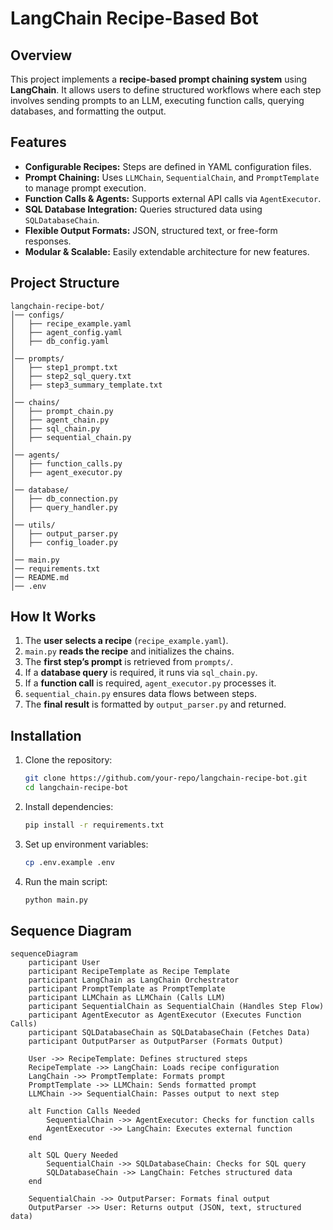 ﻿# LangChain Recipe-Based Bot

## Overview
This project implements a **recipe-based prompt chaining system** using **LangChain**. It allows users to define structured workflows where each step involves sending prompts to an LLM, executing function calls, querying databases, and formatting the output.

## Features
- **Configurable Recipes:** Steps are defined in YAML configuration files.
- **Prompt Chaining:** Uses `LLMChain`, `SequentialChain`, and `PromptTemplate` to manage prompt execution.
- **Function Calls & Agents:** Supports external API calls via `AgentExecutor`.
- **SQL Database Integration:** Queries structured data using `SQLDatabaseChain`.
- **Flexible Output Formats:** JSON, structured text, or free-form responses.
- **Modular & Scalable:** Easily extendable architecture for new features.

## Project Structure
```
langchain-recipe-bot/
│── configs/
│   ├── recipe_example.yaml
│   ├── agent_config.yaml
│   ├── db_config.yaml
│
│── prompts/
│   ├── step1_prompt.txt
│   ├── step2_sql_query.txt
│   ├── step3_summary_template.txt
│
│── chains/
│   ├── prompt_chain.py
│   ├── agent_chain.py
│   ├── sql_chain.py
│   ├── sequential_chain.py
│
│── agents/
│   ├── function_calls.py
│   ├── agent_executor.py
│
│── database/
│   ├── db_connection.py
│   ├── query_handler.py
│
│── utils/
│   ├── output_parser.py
│   ├── config_loader.py
│
│── main.py
│── requirements.txt
│── README.md
│── .env
```

## How It Works
1. The **user selects a recipe** (`recipe_example.yaml`).
2. `main.py` **reads the recipe** and initializes the chains.
3. The **first step’s prompt** is retrieved from `prompts/`.
4. If a **database query** is required, it runs via `sql_chain.py`.
5. If a **function call** is required, `agent_executor.py` processes it.
6. `sequential_chain.py` ensures data flows between steps.
7. The **final result** is formatted by `output_parser.py` and returned.

## Installation
1. Clone the repository:
   ```sh
   git clone https://github.com/your-repo/langchain-recipe-bot.git
   cd langchain-recipe-bot
   ```
2. Install dependencies:
   ```sh
   pip install -r requirements.txt
   ```
3. Set up environment variables:
   ```sh
   cp .env.example .env
   ```
4. Run the main script:
   ```sh
   python main.py
   ```

## Sequence Diagram

```mermaid
sequenceDiagram
    participant User
    participant RecipeTemplate as Recipe Template
    participant LangChain as LangChain Orchestrator
    participant PromptTemplate as PromptTemplate
    participant LLMChain as LLMChain (Calls LLM)
    participant SequentialChain as SequentialChain (Handles Step Flow)
    participant AgentExecutor as AgentExecutor (Executes Function Calls)
    participant SQLDatabaseChain as SQLDatabaseChain (Fetches Data)
    participant OutputParser as OutputParser (Formats Output)

    User ->> RecipeTemplate: Defines structured steps
    RecipeTemplate ->> LangChain: Loads recipe configuration
    LangChain ->> PromptTemplate: Formats prompt
    PromptTemplate ->> LLMChain: Sends formatted prompt
    LLMChain ->> SequentialChain: Passes output to next step

    alt Function Calls Needed
        SequentialChain ->> AgentExecutor: Checks for function calls
        AgentExecutor ->> LangChain: Executes external function
    end

    alt SQL Query Needed
        SequentialChain ->> SQLDatabaseChain: Checks for SQL query
        SQLDatabaseChain ->> LangChain: Fetches structured data
    end

    SequentialChain ->> OutputParser: Formats final output
    OutputParser ->> User: Returns output (JSON, text, structured data)
```